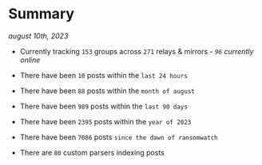 
# Summary
_august 10th, 2023_

- Currently tracking `153` groups across `271` relays & mirrors - _`96` currently online_

- There have been `10` posts within the `last 24 hours`

- There have been `88` posts within the `month of august`

- There have been `989` posts within the `last 90 days`

- There have been `2395` posts within the `year of 2023`

- There have been `7086` posts `since the dawn of ransomwatch`

- There are `80` custom parsers indexing posts
